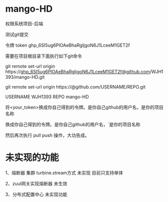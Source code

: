 # mango-HD
权限系统项目-后端

测试git提交

令牌 token
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

需要在项目根目录下面执行如下git命令  

git remote set-url origin  https://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@github.com/WJH1393/mango-HD.git

git remote set-url origin  https://<your-token>@github.com/USERNAME/REPO.git

USERNAME  WJH1393
REPO      mango-HD

将<your_token>换成你自己得到的令牌。<USERNAME>是你自己github的用户名，<REPO>是你的项目名称

换成你自己得到的令牌。是你自己github的用户名，`是你的项目名称

然后再次执行 pull push 操作，大功告成。

# 未实现的功能
1、熔断器 集群 turbine.stream方式 未实现 目前只支持单体

2、zuul网关实现熔断器 未生效

3、分布式配置中心 未实现功能
